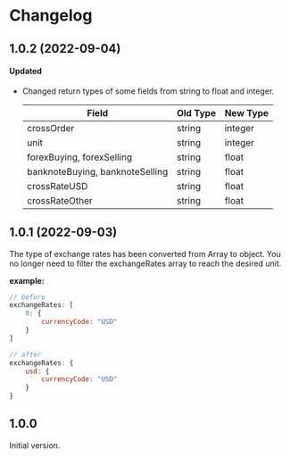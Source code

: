 # Changelog

## 1.0.2 (2022-09-04)

#### **Updated**

- Changed return types of some fields from string to float and integer.

  | Field                           | Old Type | New Type |
  | ------------------------------- | -------- | -------- |
  | crossOrder                      | string   | integer  |
  | unit                            | string   | integer  |
  | forexBuying, forexSelling       | string   | float    |
  | banknoteBuying, banknoteSelling | string   | float    |
  | crossRateUSD                    | string   | float    |
  | crossRateOther                  | string   | float    |

## 1.0.1 (2022-09-03)

The type of exchange rates has been converted from Array to object. You no longer need to filter the exchangeRates array to reach the desired unit.

**example:**

```js
// before
exchangeRates: [
    0: {
        currencyCode: "USD"
    }
]

// after
exchangeRates: {
    usd: {
        currencyCode: "USD"
    }
}
```

## 1.0.0

Initial version.
